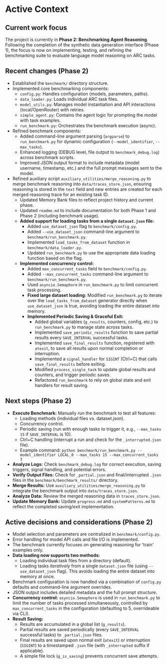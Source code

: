 # Active Context

## Current work focus

The project is currently in **Phase 2: Benchmarking Agent Reasoning**. Following the completion of the synthetic data generation interface (Phase 1), the focus is now on implementing, testing, and refining the benchmarking suite to evaluate language model reasoning on ARC tasks.

## Recent changes (Phase 2)

*   Established the `benchmark/` directory structure.
*   Implemented core benchmarking components:
    *   `config.py`: Handles configuration (models, parameters, paths).
    *   `data_loader.py`: Loads individual ARC task files.
    *   `model_utils.py`: Manages model instantiation and API interactions (local/OpenRouter) with retries.
    *   `simple_agent.py`: Contains the agent logic for prompting the model with task examples.
    *   `run_benchmark.py`: Orchestrates the benchmark execution (async).
*   Refined benchmark components:
    *   Added command-line argument parsing (`argparse`) to `run_benchmark.py` for dynamic configuration (`--model_identifier`, `--max_tasks`).
    *   Enhanced logging (DEBUG level, file output to `benchmark_debug.log`) across benchmark scripts.
    *   Improved JSON output format to include metadata (model username, timestamp, etc.) and the full prompt messages sent to the model.
*   Refined auxiliary script `auxiliary_utilities/merge_reasoning.py` to merge benchmark reasoning into `data/traces_store.json`, ensuring reasoning is stored in the `text` field and new entries are created for each merged reasoning trace for an existing task ID.
    *   Updated Memory Bank files to reflect project history and current phase.
    *   Updated `readme.md` to include documentation for both Phase 1 and Phase 2 (including benchmark usage).
    *   **Added support for loading tasks from a single `dataset.json` file:**
        *   Added `use_dataset_json` flag to `benchmark/config.py`.
        *   Added `--use_dataset_json` command-line argument to `benchmark/run_benchmark.py`.
        *   Implemented `load_tasks_from_dataset` function in `benchmark/data_loader.py`.
        *   Updated `run_benchmark.py` to use the appropriate data loading function based on the flag.
    *   **Implemented concurrency control:**
        *   Added `max_concurrent_tasks` field to `benchmark/config.py`.
        *   Added `--max_concurrent_tasks` command-line argument to `benchmark/run_benchmark.py`.
        *   Used `asyncio.Semaphore` in `run_benchmark.py` to limit concurrent task processing.
        *   **Fixed large dataset loading:** Modified `run_benchmark.py` to iterate over the `load_tasks_from_dataset` generator directly when `use_dataset_json` is true, avoiding loading the entire dataset into memory.
        *   **Implemented Periodic Saving & Graceful Exit:**
            *   Added global variables (`g_results`, counters, config, etc.) to `run_benchmark.py` to manage state across tasks.
            *   Implemented `save_periodic_results` function to save partial results every `SAVE_INTERVAL` successful tasks.
            *   Implemented `save_final_results` function, registered with `atexit`, to save all results upon normal completion or interruption.
            *   Implemented a `signal_handler` for `SIGINT` (Ctrl+C) that calls `save_final_results` before exiting.
            *   Modified `process_single_task` to update global results and counters, and trigger periodic saves.
            *   Refactored `run_benchmark` to rely on global state and exit handlers for result saving.

## Next steps (Phase 2)

*   **Execute Benchmark:** Manually run the benchmark to test all features:
    *   Loading methods (individual files vs. dataset.json).
    *   Concurrency control.
    *   Periodic saving (run with enough tasks to trigger it, e.g., `--max_tasks 15` if `SAVE_INTERVAL` is 10).
    *   Ctrl+C handling (interrupt a run and check for the `_interrupted.json` file).
    *   Example command: `python benchmark/run_benchmark.py --model_identifier LOCAL_0 --max_tasks 15 --max_concurrent_tasks 3`
*   **Analyze Logs:** Check `benchmark_debug.log` for correct execution, saving triggers, signal handling, and potential errors.
*   **Verify Output Files:** Check for `_partial.json` and final/interrupted `.json` files in the `benchmark/benchmark_results/` directory.
*   **Merge Results:** Use `auxiliary_utilities/merge_reasoning.py` to integrate the benchmark output into `data/traces_store.json`.
*   **Analyze Data:** Review the merged reasoning data in `traces_store.json`.
*   **Update Memory Bank:** Update `progress.md` and `systemPatterns.md` to reflect the completed saving/exit implementation.

## Active decisions and considerations (Phase 2)

*   Model selection and parameters are centralized in `benchmark/config.py`.
*   Error handling for model API calls and file I/O is implemented.
*   The benchmark currently focuses on generating reasoning for 'train' examples only.
*   **Data loading now supports two methods:**
    *   Loading individual task files from a directory (default).
    *   Loading tasks *iteratively* from a single `dataset.json` file (using `--use_dataset_json` flag). This avoids loading the entire dataset into memory at once.
*   Benchmark configuration is now handled via a combination of `config.py` defaults and command-line argument overrides.
*   JSON output includes detailed metadata and the full prompt structure.
*   **Concurrency control:** `asyncio.Semaphore` is used in `run_benchmark.py` to limit the number of tasks processed simultaneously, controlled by `max_concurrent_tasks` in the configuration (defaulting to 5, overrideable via CLI).
*   **Result Saving:**
    *   Results are accumulated in a global list (`g_results`).
    *   Partial results are saved periodically (every `SAVE_INTERVAL` successful tasks) to `_partial.json` files.
    *   Final results are saved upon normal exit (`atexit`) or interruption (`SIGINT`) to a timestamped `.json` file (with `_interrupted` suffix if applicable).
    *   A simple file lock (`g_is_saving`) prevents concurrent save attempts.
